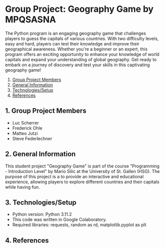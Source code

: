 # Group Project: Geography Game by MPQSASNA

The Python program is an engaging geography game that challenges players to guess the capitals of various countries. With two difficulty levels, easy and hard, players can test their knowledge and improve their geographical awareness. Whether you're a beginner or an expert, this program offers an exciting opportunity to enhance your knowledge of world capitals and expand your understanding of global geography. Get ready to embark on a journey of discovery and test your skills in this captivating geography game!

1. [ Group Project Members ](#memb)
2. [ General Information ](#desc)
3. [ Technologies/Setup ](#usage)
4. [ References ](#ref)


<a name="memb"></a>
## 1. Group Project Members
- Luc Scherrer
- Frederick Ohle
- Matteo Jutzi
- Steve Federlechner

<a name="desc"></a>
## 2. General Information
This student project "Geography Game" is part of the course "Programming - Introduction Level" by Mario Silic at the University of St. Gallen (HSG). The purpose of this project is a to provide an interactive and educational experience, allowing players to explore different countries and their capitals while having fun. <br>

<a name="usage"></a>
## 3. Technologies/Setup
- Python version: Python 3.11.2
- This code was written in Google Colaboratory.
- Required libraries: requests, random as rd, matplotlib.pyplot as plt

<a name="ref"></a>
## 4. References
